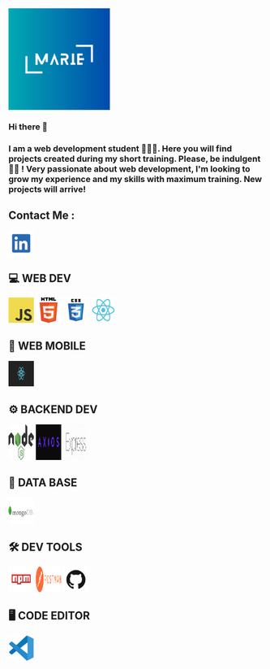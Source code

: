 <img src="https://github.com/MarieMelodyF/MarieMelodyF/blob/main/Logo.png?raw=true" width="200" height="200" align="center">



### Hi there 👋

<h3>I am a web development student 🙎🏻‍♀.
Here you will find projects created during my short training. 
Please, be indulgent 🤟🏼 !
Very passionate about web development, 
I'm looking to grow my experience and my skills with maximum training.
New projects will arrive!</h3>

## Contact Me :
<a href="https://www.linkedin.com/in/marie-melody-fontana-250205a7/" target="blank"><img align="center" src="https://github.com/MarieMelodyF/MarieMelodyF/blob/main/images/linkedin.jpg" alt="linkedin" height="50" width="50" image="cover" /></a>

## 💻 **WEB DEV**
<p align="left" image="cover"><img src="https://github.com/MarieMelodyF/MarieMelodyF/blob/main/images/JavaScript.png" width="50" height="50">
<img src="https://github.com/MarieMelodyF/MarieMelodyF/blob/main/images/HTML5.png" width="50" height="50">
<img src="https://github.com/MarieMelodyF/MarieMelodyF/blob/main/images/css3.png" width="50" height="50">
<img src="https://github.com/MarieMelodyF/MarieMelodyF/blob/main/images/react.png" width="50" height="50"></p>

## 📱 **WEB MOBILE**
<p align="left" image="cover" > <img src="https://github.com/MarieMelodyF/MarieMelodyF/blob/main/images/react%20nativ.png" width="50" height="50"></p>

## ⚙️ **BACKEND DEV**
<p align="left" image="cover" > 
<img src="https://github.com/MarieMelodyF/MarieMelodyF/blob/main/images/Node.js.png" width="50" height="70">
<img src="https://github.com/MarieMelodyF/MarieMelodyF/blob/main/images/axios.png" width="50" height="70">
<img src="https://github.com/MarieMelodyF/MarieMelodyF/blob/main/images/express.png" width="50" height="70">
</p>


## 📂 **DATA BASE**
<p align="left" image="cover" > <img src="https://github.com/MarieMelodyF/MarieMelodyF/blob/main/images/MongoDB-Logo.png" width="50" height="50"></p>



## 🛠️ **DEV TOOLS**
<p align="left" image="cover" > <img src="https://github.com/MarieMelodyF/MarieMelodyF/blob/main/images/npm-logo.png" width="50" height="50">
<img src="https://github.com/MarieMelodyF/MarieMelodyF/blob/main/images/Postman.png" width="50" height="50">
<img src="https://github.com/MarieMelodyF/MarieMelodyF/blob/main/images/GitHub-Mark.png" width="50" height="50">

</p>

## 🖥️  **CODE EDITOR**
<p align="left" image="cover" > <img src="https://github.com/MarieMelodyF/MarieMelodyF/blob/main/images/visual-studio-code-1.svg" width="50" height="50"></p>










<!--
**MarieMelodyF/MarieMelodyF** is a ✨ _special_ ✨ repository because its `README.md` (this file) appears on your GitHub profile.

Here are some ideas to get you started:

- 🔭 I’m currently working on ...
- 🌱 I’m currently learning ...
- 👯 I’m looking to collaborate on ...
- 🤔 I’m looking for help with ...
- 💬 Ask me about ...
- 📫 How to reach me: ...
- 😄 Pronouns: ...
- ⚡ Fun fact: ...
-->



